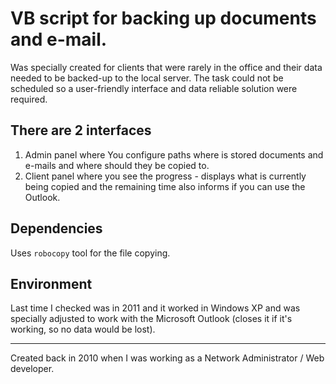 # VB script for backing up documents and e-mail.
Was specially created for clients that were rarely in the office and their data
 needed to be backed-up to the local server. The task could not be scheduled so a 
user-friendly interface and data reliable solution were required.
 
## There are 2 interfaces
1. Admin panel where You configure paths where is stored documents and e-mails and 
where should they be copied to.
2. Client panel where you see the progress - displays what is currently being 
copied and the remaining time also informs if you can use the Outlook.

## Dependencies
Uses `robocopy` tool for the file copying.

## Environment
Last time I checked was in 2011 and it worked in Windows XP and was specially
 adjusted to work with the Microsoft Outlook (closes it if it's working, so no
 data would be lost).

--------------------------------------------------------------------------------------------------------------------

Created back in 2010 when I was working as a Network Administrator / Web developer.